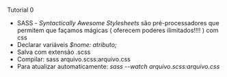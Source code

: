 Tutorial 0



- SASS - *Syntactically Awesome	 Stylesheets*  são pré-processadores que permitem que façamos mágicas ( oferecem poderes ilimitados!!!! ) com css
- Declarar variáveis *$nome: atributo;*
- Salva com extensão .scss
- Compilar: sass arquivo.scss:arquivo.css
- Para atualizar automaticamente:  *sass --watch arquivo.scss:arquivo.css*

  